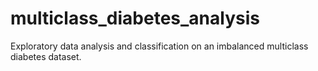 # multiclass_diabetes_analysis
Exploratory data analysis and classification on an imbalanced multiclass diabetes dataset.
